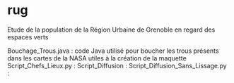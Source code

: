 rug
===

Etude de la population de la Région Urbaine de Grenoble en regard des espaces verts


Bouchage_Trous.java : code Java utilisé pour boucher les trous présents dans les cartes de la NASA utiles à la création de la maquette
Script_Chefs_Lieux.py :
Script_Diffusion :
Script_Diffusion_Sans_Lissage.py :
